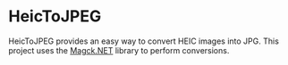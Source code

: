 # HeicToJPEG
HeicToJPEG provides an easy way to convert HEIC images into JPG. This project uses the [Magck.NET](https://github.com/dlemstra/Magick.NET) library to perform conversions.
